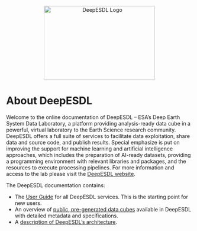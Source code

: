 <p align="center">
    <img src="../img/logo.png" alt="DeepESDL Logo" style="height: 200px; width:300px;"/>
</p>

# About DeepESDL

Welcome to the online documentation of DeepESDL – ESA’s Deep Earth System
Data Laboratory, a platform providing analysis-ready data cube in a powerful,
virtual laboratory to the Earth Science research community. DeepESDL offers a
full suite of services to facilitate data exploitation, share data and source
code, and publish results. Special emphasize is put on improving the support
for machine learning and artificial intelligence approaches, which includes
the preparation of AI-ready datasets, providing a programming environment
with relevant libraries and packages, and the resources to execute processing
pipelines. For more information and access to the lab please visit the
[DeepESDL website](https://www.earthsystemdatalab.net/).

The DeepESDL documentation contains:

- The [User Guide](../guide/overview.md) for all DeepESDL services.
  This is the starting point for new users.
- An overview of [public, pre-generated data cubes](../datasets/datasets.md)
  available in DeepESDL with detailed metadata and specifications.
- A [description of DeepESDL’s architecture](../design/index.md).

